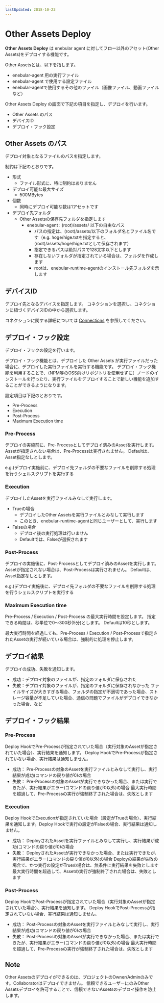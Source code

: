 ```yaml
---
lastUpdated: 2018-10-23
---
```


# Other Assets Deploy

**Other Assets Deploy** は enebular agent に対してフロー以外のアセット(Other Assets)をデプロイする機能です。

Other Assetsとは、以下を指します。

- enebular-agent 用の実行ファイル
- enebular-agent で使用する設定ファイル
- enebular-agentで使用するその他のファイル（画像ファイル、動画ファイルなど）

Other Assets Deploy の画面で下記の項目を指定し、デプロイを行います。

- Other Assets のパス
- デバイスID
- デプロイ・フック設定

## Other Assets のパス

デプロイ対象となるファイルのパスを指定します。

制約は下記のとおりです。

- 形式
    - ファイル形式に、特に制約はありません
- デプロイ可能な最大サイズ
    - 500MBytes
- 個数
    - 同時にデプロイ可能な数は1アセットです
- デプロイ先フォルダ
    - Other Assetsの保存先フォルダを指定します
        - enebular-agent : (root)/assets/ 以下の自由なパス
            - パスの指定は、(root)/assets/以下のフォルダ名とファイル名です（e.g. hoge/hige.txtを指定すると、(root)/assets/hoge/hige.txtとして保存されます）
            - 指定できるパスは絶対パスで128文字以下とします
            - 存在しないフォルダが指定されている場合は、フォルダを作成します
            - rootは、enebular-runtime-agentのインストール先フォルダを示します

## デバイスID

デプロイ先となるデバイスを指定します。
コネクションを選択し、コネクションに紐づくデバイスIDの中から選択します。

コネクションに関する詳細については [Connections](./../Config/Connections.md) を参照してください。

## デプロイ・フック設定

デプロイ・フックの設定を行います。

デプロイ・フック機能とは、デプロイした Other Assets が実行ファイルだった場合に、デプロイした実行ファイルを実行する機能です。
デプロイ・フック機能を利用することで、（NPM等のOSS向けリポジトリを使用せずに）ノードのインストールを行ったり、実行ファイルをデプロイすることで新しい機能を追加することができるようになります。

設定項目は下記のとおりです。

- Pre-Process
- Execution
- Post-Process
- Maximum Execution time

### Pre-Process

デプロイの実施前に、Pre-Processとしてデプロイ済みのAssetを実行します。
Assetが指定されない場合は、Pre-Processは実行されません。
Defaultは、Asset指定なしとします。

e.g.)デプロイ実施前に、デプロイ先フォルダの不要なファイルを削除する処理を行うシェルスクリプトを実行する

### Execution

デプロイしたAssetを実行ファイルみなして実行します。

- Trueの場合
    - デプロイしたOther Assetsを実行ファイルとみなして実行します
    - このとき、enebular-runtime-agentと同じユーザーとして、実行します
- Falseの場合
    - デプロイ後の実行処理は行いません
    - Defaultでは、Falseが選択されます

### Post-Process

デプロイの実施後に、Post-Processとしてデプロイ済みのAssetを実行します。
Assetが指定されない場合は、Post-Processは実行されません。
Defaultは、Asset指定なしとします。

e.g.)デプロイ実施後に、デプロイ先フォルダの不要なファイルを削除する処理を行うシェルスクリプトを実行する

### Maximum Execution time

Pre-Process / Execution / Post-Process の最大実行時間を設定します。
指定できる時間は、秒単位で0〜300秒(5分)とします。
Defaultは10秒とします。

最大実行時間を経過しても、Pre-Process / Execution / Post-Processで指定されたAssetの実行が続いている場合は、強制的に処理を停止します。

## デプロイ結果

デプロイの成功、失敗を通知します。

- 成功：デプロイ対象のファイルが、指定のフォルダに保存された
- 失敗：デプロイ対象のファイルが、指定のフォルダに保存されなかった
    ファイルサイズが大きすぎる場合、フォルダの指定が不適切であった場合、ストレージ容量が不足していた場合、通信の問題でファイルがデプロイできなかった場合、など

## デプロイ・フック結果

### Pre-Process

Deploy HookでPre-Processが指定されていた場合（実行対象のAssetが指定されていた場合）、実行結果を通知します。
Deploy HookでPre-Processが指定されていない場合、実行結果は通知しません。

- 成功： Pre-Processの対象のAssetを実行ファイルとみなして実行し、実行結果が成功(コマンドの戻り値が0)の場合
- 失敗： Pre-Processの対象のAssetが実行できなかった場合、または実行できたが、実行結果がエラー(コマンドの戻り値が0以外)の場合
最大実行時間を超過して、Pre-Processの実行が強制終了された場合は、失敗とします

### Execution

Deploy HookでExecutionが指定されていた場合（設定がTrueの場合）、実行結果を通知します。Deploy Hookで実行の設定がFalseの場合、実行結果は通知しません。

- 成功： DeployされたAssetを実行ファイルとみなして実行し、実行結果が成功(コマンドの戻り値が0)の場合
- 失敗： DeployされたAssetが実行できなかった場合、または実行できたが、実行結果がエラー(コマンドの戻り値が0以外)の場合
Deployの結果が失敗の場合で、かつ実行の設定がTrueの場合は、無条件に実行結果を失敗とします
最大実行時間を超過して、Assetの実行が強制終了された場合は、失敗とします

### Post-Process

Deploy HookでPost-Processが指定されていた場合（実行対象のAssetが指定されていた場合）、実行結果を通知します。
Deploy HookでPost-Processが指定されていない場合、実行結果は通知しません。

- 成功： Post-Processの対象のAssetを実行ファイルとみなして実行し、実行結果が成功(コマンドの戻り値が0)の場合
- 失敗： Post-Processの対象のAssetが実行できなかった場合、または実行できたが、実行結果がエラー(コマンドの戻り値が0以外)の場合
最大実行時間を超過して、Pre-Processの実行が強制終了された場合は、失敗とします

## Note

Other Assetsのデプロイができるのは、プロジェクトのOwner/Adminのみです。Collaboratorはデプロイできません。
信頼できるユーザーにのみOther Assetsデプロイを許可することで、信頼できないAssetsのデプロイ操作を防止します。